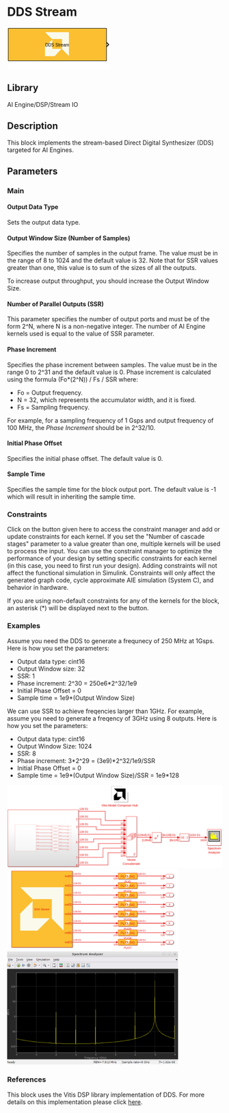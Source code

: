 # DDS Stream
  
![](./Images/block.png)  

## Library

AI Engine/DSP/Stream IO

## Description

This block implements the stream-based Direct Digital Synthesizer (DDS)
targeted for AI Engines.

## Parameters

### Main  
#### Output Data Type

Sets the output data type.

#### Output Window Size (Number of Samples)

Specifies the number of samples in the output frame. The value must be in the range of 8 to 1024 and the default value is 32. Note that for SSR values greater than one, this value is to sum of the sizes of all the outputs. 

<div class="noteBox">
To increase output throughput, you should increase the Output Window Size.
</div>

#### Number of Parallel Outputs (SSR)

This parameter specifies the number of output ports and must be of the form 2^N, where N is a non-negative integer. The number of AI Engine kernels used is equal to the value of SSR parameter.

#### Phase Increment

Specifies the phase increment between samples. The value must be in
  the range 0 to 2^31 and the default value is 0. Phase increment is calculated
  using the formula (Fo\*(2^N)) / Fs / SSR where:
  - Fo = Output frequency.
  - N = 32, which represents the accumulator width, and it is fixed.
  - Fs = Sampling frequency.

For example, for a sampling frequency of 1 Gsps and output frequency of 100 MHz, the _Phase Increment_ should be in 2^32/10.  

#### Initial Phase Offset

Specifies the initial phase offset. The default value is 0.

#### Sample Time

Specifies the sample time for the block output port. The default value is -1 which will result in inheriting the sample time.

### Constraints
Click on the button given here to access the constraint manager and add or update constraints for each kernel. If you set the "Number of cascade stages" parameter to a value greater than one, multiple kernels will be used to process the input. You can use the constraint manager to optimize the performance of your design by setting specific constraints for each kernel (in this case, you need to first run your design). Adding constraints will not affect the functional simulation in Simulink. Constraints will only affect the generated graph code, cycle approximate AIE simulation (System C), and behavior in hardware.

<div class="noteBox">
If you are using non-default constraints for any of the kernels for the block, an asterisk (*) will be displayed next to the button.
</div>

### Examples
Assume you need the DDS to generate a frequnecy of 250 MHz at 1Gsps. Here is how you set the parameters:
* Output data type: cint16
* Output Window size: 32
* SSR: 1
* Phase increment: 2^30 = 250e6*2^32/1e9
* Initial Phase Offset = 0
* Sample time = 1e9*(Output Window Size)


We can use SSR to achieve freqencies larger than 1GHz. For example, assume you need to generate a freqency of 3GHz using 8 outputs. Here is how you set the parameters:
* Output data type: cint16
* Output Window Size: 1024
* SSR: 8
* Phase increment: 3\*2^29 = (3e9)\*2^32/1e9/SSR
* Initial Phase Offset = 0
* Sample time = 1e9*(Output Window Size)/SSR = 1e9*128

<img src="./Images/dds_ssr_design.png" width="600">
<img src="./Images/dds_ssr.png" width="400">
<img src="./Images/dds_ssr_out.png" width="400">

### References
This block uses the Vitis DSP library implementation of DDS. For more details on this implementation please click [here](https://docs.xilinx.com/r/en-US/Vitis_Libraries/dsp/user_guide/L2/func-dds.html).
